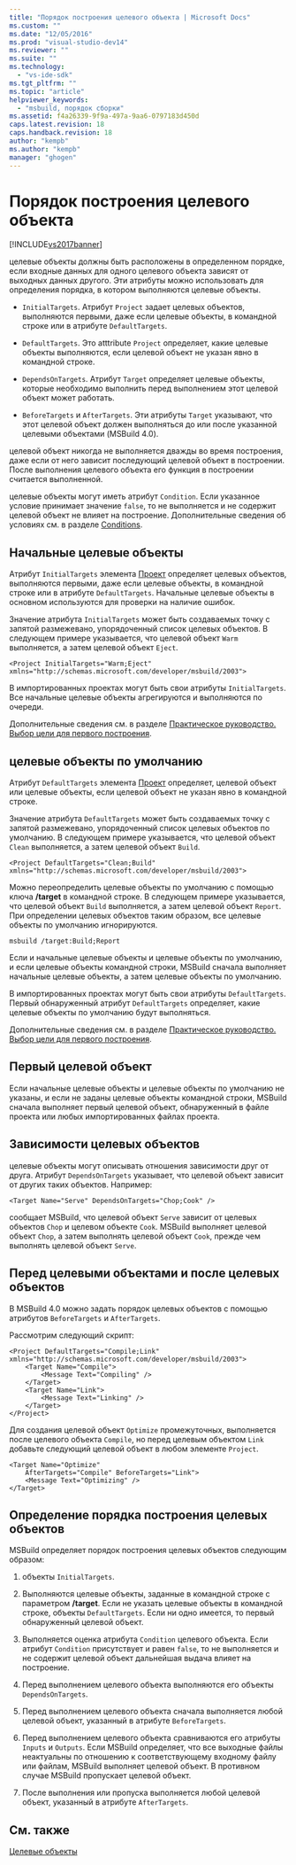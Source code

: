 ```yaml
---
title: "Порядок построения целевого объекта | Microsoft Docs"
ms.custom: ""
ms.date: "12/05/2016"
ms.prod: "visual-studio-dev14"
ms.reviewer: ""
ms.suite: ""
ms.technology: 
  - "vs-ide-sdk"
ms.tgt_pltfrm: ""
ms.topic: "article"
helpviewer_keywords: 
  - "msbuild, порядок сборки"
ms.assetid: f4a26339-9f9a-497a-9aa6-0797183d450d
caps.latest.revision: 18
caps.handback.revision: 18
author: "kempb"
ms.author: "kempb"
manager: "ghogen"
---
```

# Порядок построения целевого объекта
[!INCLUDE[vs2017banner](../code-quality/includes/vs2017banner.md)]

целевые объекты должны быть расположены в определенном порядке, если входные данных для одного целевого объекта зависят от выходных данных другого.  Эти атрибуты можно использовать для определения порядка, в котором выполняются целевые объекты.  
  
-   `InitialTargets`.  Атрибут `Project` задает целевых объектов, выполняются первыми, даже если целевые объекты, в командной строке или в атрибуте `DefaultTargets`.  
  
-   `DefaultTargets`.  Это atttribute `Project` определяет, какие целевые объекты выполняются, если целевой объект не указан явно в командной строке.  
  
-   `DependsOnTargets`.  Атрибут `Target` определяет целевые объекты, которые необходимо выполнить перед выполнением этот целевой объект может работать.  
  
-   `BeforeTargets` и `AfterTargets`.  Эти атрибуты `Target` указывают, что этот целевой объект должен выполняться до или после указанной целевыми объектами \(MSBuild 4.0\).  
  
 целевой объект никогда не выполняется дважды во время построения, даже если от него зависит последующий целевой объект в построении.  После выполнения целевого объекта его функция в построении считается выполненной.  
  
 целевые объекты могут иметь атрибут `Condition`.  Если указанное условие принимает значение `false`, то не выполняется и не содержит целевой объект не влияет на построение.  Дополнительные сведения об условиях см. в разделе [Conditions](../msbuild/msbuild-conditions.md).  
  
## Начальные целевые объекты  
 Атрибут `InitialTargets` элемента [Проект](../msbuild/project-element-msbuild.md) определяет целевых объектов, выполняются первыми, даже если целевые объекты, в командной строке или в атрибуте `DefaultTargets`.  Начальные целевые объекты в основном используются для проверки на наличие ошибок.  
  
 Значение атрибута `InitialTargets` может быть создаваемых точку с запятой размежевано, упорядоченный список целевых объектов.  В следующем примере указывается, что целевой объект `Warm` выполняется, а затем целевой объект `Eject`.  
  
```  
<Project InitialTargets="Warm;Eject" xmlns="http://schemas.microsoft.com/developer/msbuild/2003">  
```  
  
 В импортированных проектах могут быть свои атрибуты `InitialTargets`.  Все начальные целевые объекты агрегируются и выполняются по очереди.  
  
 Дополнительные сведения см. в разделе [Практическое руководство. Выбор цели для первого построения](../msbuild/how-to-specify-which-target-to-build-first.md).  
  
## целевые объекты по умолчанию  
 Атрибут `DefaultTargets` элемента [Проект](../msbuild/project-element-msbuild.md) определяет, целевой объект или целевые объекты, если целевой объект не указан явно в командной строке.  
  
 Значение атрибута `DefaultTargets` может быть создаваемых точку с запятой размежевано, упорядоченный список целевых объектов по умолчанию.  В следующем примере указывается, что целевой объект `Clean` выполняется, а затем целевой объект `Build`.  
  
```  
<Project DefaultTargets="Clean;Build" xmlns="http://schemas.microsoft.com/developer/msbuild/2003">  
```  
  
 Можно переопределить целевые объекты по умолчанию с помощью ключа **\/target** в командной строке.  В следующем примере указывается, что целевой объект `Build` выполняется, а затем целевой объект `Report`.  При определении целевых объектов таким образом, все целевые объекты по умолчанию игнорируются.  
  
 `msbuild /target:Build;Report`  
  
 Если и начальные целевые объекты и целевые объекты по умолчанию, и если целевые объекты командной строки, MSBuild сначала выполняет начальные целевые объекты, а затем целевые объекты по умолчанию.  
  
 В импортированных проектах могут быть свои атрибуты `DefaultTargets`.  Первый обнаруженный атрибут `DefaultTargets` определяет, какие целевые объекты по умолчанию будут выполняться.  
  
 Дополнительные сведения см. в разделе [Практическое руководство. Выбор цели для первого построения](../msbuild/how-to-specify-which-target-to-build-first.md).  
  
## Первый целевой объект  
 Если начальные целевые объекты и целевые объекты по умолчанию не указаны, и если не заданы целевые объекты командной строки, MSBuild сначала выполняет первый целевой объект, обнаруженный в файле проекта или любых импортированных файлах проекта.  
  
## Зависимости целевых объектов  
 целевые объекты могут описывать отношения зависимости друг от друга.  Атрибут `DependsOnTargets` указывает, что целевой объект зависит от других таких объектов.  Например:  
  
```  
<Target Name="Serve" DependsOnTargets="Chop;Cook" />  
```  
  
 сообщает MSBuild, что целевой объект `Serve` зависит от целевых объектов `Chop` и целевом объекте `Cook`.  MSBuild выполняет целевой объект `Chop`, а затем выполнять целевой объект `Cook`, прежде чем выполнять целевой объект `Serve`.  
  
## Перед целевыми объектами и после целевых объектов  
 В MSBuild 4.0 можно задать порядок целевых объектов с помощью атрибутов `BeforeTargets` и `AfterTargets`.  
  
 Рассмотрим следующий скрипт:  
  
```  
<Project DefaultTargets="Compile;Link" xmlns="http://schemas.microsoft.com/developer/msbuild/2003">  
    <Target Name="Compile">  
        <Message Text="Compiling" />  
    </Target>  
    <Target Name="Link">  
        <Message Text="Linking" />  
    </Target>  
</Project>  
```  
  
 Для создания целевой объект `Optimize` промежуточных, выполняется после целевого объекта `Compile`, но перед целевым объектом `Link` добавьте следующий целевой объект в любом элементе `Project`.  
  
```  
<Target Name="Optimize"   
    AfterTargets="Compile" BeforeTargets="Link">  
    <Message Text="Optimizing" />  
</Target>  
```  
  
## Определение порядка построения целевых объектов  
 MSBuild определяет порядок построения целевых объектов следующим образом:  
  
1.  объекты `InitialTargets`.  
  
2.  Выполняются целевые объекты, заданные в командной строке с параметром **\/target**.  Если не указать целевые объекты в командной строке, объекты `DefaultTargets`.  Если ни одно имеется, то первый обнаруженный целевой объект.  
  
3.  Выполняется оценка атрибута `Condition` целевого объекта.  Если атрибут `Condition` присутствует и равен `false`, то не выполняется и не содержит целевой объект дальнейшая выдача влияет на построение.  
  
4.  Перед выполнением целевого объекта выполняются его объекты `DependsOnTargets`.  
  
5.  Перед выполнением целевого объекта сначала выполняется любой целевой объект, указанный в атрибуте `BeforeTargets`.  
  
6.  Перед выполнением целевого объекта сравниваются его атрибуты `Inputs` и `Outputs`.  Если MSBuild определяет, что все выходные файлы неактуальны по отношению к соответствующему входному файлу или файлам, MSBuild выполняет целевой объект.  В противном случае MSBuild пропускает целевой объект.  
  
7.  После выполнения или пропуска выполняется любой целевой объект, указанный в атрибуте `AfterTargets`.  
  
## См. также  
 [Целевые объекты](../msbuild/msbuild-targets.md)